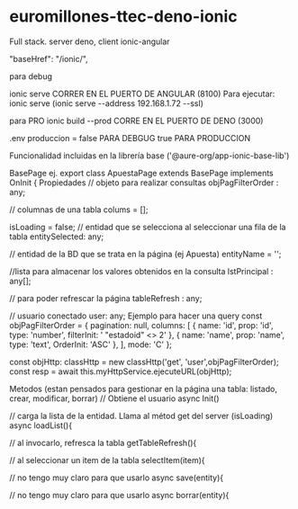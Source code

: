 # euromillones-ttec-deno-ionic
Full stack. server deno, client ionic-angular

 "baseHref": "/ionic/",

 para debug

ionic serve   CORRER EN EL PUERTO DE ANGULAR (8100)
Para ejecutar: ionic serve (ionic serve --address 192.168.1.72 --ssl)
 
para PRO
ionic build --prod   CORRE EN EL PUERTO DE DENO (3000)

.env
produccion = false PARA DEBGUG
             true PARA PRODUCCION




Funcionalidad incluidas en la librería base ('@aure-org/app-ionic-base-lib')

BasePage ej. export class ApuestaPage extends BasePage implements OnInit { Propiedades // objeto para realizar consultas objPagFilterOrder : any;

  // columnas de una tabla
  colums = [];

  isLoading = false;
  // entidad que se selecciona al seleccionar una fila de la tabla
  entitySelected: any;

  // entidad de la BD que se trata en la página (ej Apuesta)
  entityName = '';

  //lista para almacenar los valores obtenidos en la consulta
  lstPrincipal : any[];

  // para poder refrescar la página
  tableRefresh : any;

  // usuario conectado
  user: any;
Ejemplo para hacer una query const objPagFilterOrder = { pagination: null, columns: [ { name: 'id', prop: 'id', type: 'number', filterInit: ' "estadoid" <> 2' }, { name: 'name', prop: 'name', type: 'text', OrderInit: 'ASC' }, ], mode: 'C' };

const objHttp: classHttp = new classHttp('get', 'user',objPagFilterOrder);
const resp = await this.myHttpService.ejecuteURL(objHttp);

Metodos (estan pensados para gestionar en la página una tabla: listado, crear, modificar, borrar) // Obtiene el usuario async Init()

   // carga la lista de la entidad. Llama al métod get del server (isLoading)
  async loadList(){

   // al invocarlo, refresca la tabla
  getTableRefresh(){

   // al seleccionar un item de la tabla
  selectItem(item){

  // no tengo muy claro para que usarlo
  async save(entity){

  // no tengo muy claro para que usarlo
  async borrar(entity){
